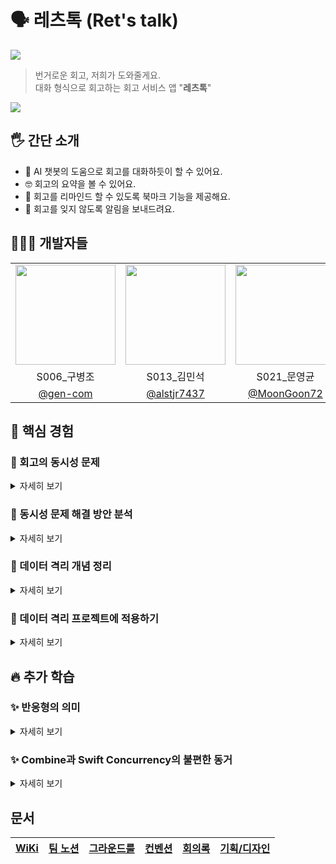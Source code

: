 # 🗣️ 레츠톡 (Ret's talk)

<img src="https://github.com/user-attachments/assets/d73258bb-93f4-4dd7-8051-958d49816c77"/>

> 번거로운 회고, 저희가 도와줄게요. </br>
> 대화 형식으로 회고하는 회고 서비스 앱 "**레츠톡**"

<img src="https://github.com/user-attachments/assets/e974f1d1-db4a-4f02-91a3-e6ca8f417ea4"/>

## 🖐️ 간단 소개

- 💬 AI 챗봇의 도움으로 회고를 대화하듯이 할 수 있어요.
- 🤓 회고의 요약을 볼 수 있어요.
- 🤔 회고를 리마인드 할 수 있도록 북마크 기능을 제공해요.
- 📳 회고를 잊지 않도록 알림을 보내드려요.

## 🧑🏻‍💻 개발자들

<table>
<tr>
    <td align="center"><img src="https://github.com/gen-com.png" width="160"></td>
    <td align="center"><img src="https://github.com/alstjr7437.png" width="160"></td>
    <td align="center"><img src="https://github.com/MoonGoon72.png" width="160"></td>
    <td align="center"><img src="https://github.com/1win2.png" width="160"></td>
</tr>
<tr>
    <td align="center">S006_구병조</td>
    <td align="center">S013_김민석</td>
    <td align="center">S021_문영균</td>
    <td align="center">S066_조한승</td>
</tr>
<tr>
    <td align="center"><a href="https://github.com/gen-com" target="_blank">@gen-com</a></td>
    <td align="center"><a href="https://github.com/alstjr7437" target="_blank">@alstjr7437</a></td>
    <td align="center"><a href="https://github.com/MoonGoon72" target="_blank">@MoonGoon72</a></td>
    <td align="center"><a href="https://github.com/1win2" target="_blank">@1win2</a></td>
</tr>
</table>

## 💾 핵심 경험

### 💫 회고의 동시성 문제

<details>
<summary>자세히 보기</summary>
</br>

애플리케이션의 핵심 데이터는 📒**회고**입니다.

<img src="https://github.com/user-attachments/assets/66e871ce-82ee-4a9f-9720-084aad5b7e94" width="400">

회고를 관리하는 과정에서 사용자에 요구에 의해 네트워크와 로컬 저장소의 비동기 작업이 필요하며, 또 화면에 보여줄 수 있어야 합니다.

즉, 회고는 🟠**여러 스레드에서 접근할 수 있는 가변 공유 데이터**가 됩니다.

사용자가 신뢰할 수 있도록 데이터를 동시성의 상황에서 안전하게 관리해야 합니다.

동시성 코드는 올바르게 작성하기 힘들고, 유지 그리고 확장까지 하는 것은 더 큰 어려움입니다.

주요한 이유에서는
- 🔴**실행시간이 되어서야 뭔가 잘못되었다는 것을 알 수 있기 때문**입니다.
- 때로는 잘못 작성했는데, 🔴**실행 시간에 발견되지 않을 수도 있습니다.**

</details>

### 💫 동시성 문제 해결 방안 분석

<details>
<summary>자세히 보기</summary>
</br>

2021년 Swift Concurrency를 발표했고, 2024년 Swift 6가 나오며 동시성을 더 강화해 컴파일 시간에 데이터 경쟁을 감지할 수 있도록 했습니다.

이게 왜 가능할까요 ? 🟢**어떻게 실행시간에 알 수 있던 것을 정적인 컴파일 시간으로 가져올 수 있었을까요 ?**

이 부분에 대해 나름대로 해석을 해봤습니다. 잘못된 내용이 있을 수 있으며, 지적은 언제나 환영입니다.

이제부터 우리는 컴파일러가 되어 다음의 코드를 분석해 봅시다.

```swift
class BoostCamp {
    private(set) var campers: [Person]
    private let queue: DispatchQueue
    
    init() {
        campers = []
        queue = DispatchQueue(label: "com.naver.boostcamp.serialQueue")
    }
    
    func enroll(person: Person) {
        campers.append(person)
    }
}

// MARK: Conconrrency code

var naverBoostCamp = BoostCamp()

DispatchQueue.global().async {
    naverBoostCamp.enroll(Person("JK"))
}

DispatchQueue.global().async {
    naverBoostCamp.enroll(Person("BK"))
}
```

우리는 이 코드가 데이터 경쟁 문제를 야기할 수 있다는 것을 알 수 있지만, 컴파일러는 소스 코드를 바탕으로 어휘 구문 의미를 분석할 뿐, 실행 시간 데이터를 알 수 없습니다.

🔴만일 더 복잡한 사항이고, 우리도 데이터 경쟁이 발생할 수 있다는 상황을 인지하지 못했다면 아마 끔찍한 상황으로 이어질 것입니다.

그러면 컴파일러가 동시성 문제를 알 수 있도록 하기 위해서 필요한 것은 무엇일까요 ?

🟢관련한 정보를 더 제공하면 되지 않을까요 ?
- ✅ 이 데이터는 동시성의 상황에서 안전하게 처리된다.
- 🛑 저 데이터는 동시성의 상황에서 안전하지 않아서 주의해야 한다.

</details>

### 💫 데이터 격리 개념 정리

<details>
<summary>자세히 보기</summary>
</br>

`actor`는 🔵**타입을 확장**하고, 🔵**데이터 격리의 개념**을 얻습니다. 크게 두 영역으로 나눌 수 있는데,

- 비격리 영역(non-isolated domain)
- 격리 영역(actor-isolated domain)

이제 컴파일러는 🚨`비격리 영역 - 다중 접근 가능`, 🏝️`격리 영역 - 단일 접근만 허용`이라는 개념을 장착하고 동시성 문제를 파악할 수 있게 됩니다.

- 🚨비격리 → 🚨비격리: 다중 접근이 허용되는 곳끼리 문제는 없음.
- 🏝️격리 → 🚨비격리: 다중 접근이 허용되는 곳으로 가는 것은 문제 없음.
- 🏝️격리 → 같은 격리: 같은 격리 도메인에서 작업 수행은 문제 없음.

다음은 주의가 필요합니다.

- 🚨비격리 → 🏝️격리: 격리는 단일 접근만 허용하므로 차례를 기다려야함.
- 🏝️격리 → 🏝️다른 격리: 각 격리끼리도 단일 접근만 허용하므로 차례를 기다려야함.

격리간 소통하는 것은 위와 같이하면 됩니다.

---

격리가 다른 경우에 데이터를 전달해야 한다면 어떨까요 ?

그 데이터가 어떤 형식인가가 중요합니다. 데이터 경쟁에 위험이 있는 데이터라면 주고 받는 행위를 허용하지 않아야 합니다.

여기서 또 하나의 타입 개념을 도입합니다. 바로 `Sendable` !

보낼 수 있는 데이터, 더 자세하게는 🔵**안전하게 보낼 수 있는 데이터**를 의미합니다.

데이터 경쟁은 🔴**공유**되는 🔴**가변**데이터에 🔴**둘 이상의 접근에 하나 이상이 쓰기 작업**을 할 때 발생합니다.

그렇다면 데이터가 `Sendable`하기 위한 조건은 다음과 같습니다.

- 🟢 공유를 허용하지 않거나 → 순수 값타입(복사를 통한 전달)
- 🟢 값이 변하지 않거나 → 불변한 상수 값
- 🟢 상호 베타적 접근만 허용하거나 → 액터와 같은 타입

---

이제 다시 아래의 코드를 분석해 봅시다.

```swift
class BoostCamp {
    private(set) var campers: [Person]
    
    init() {
        campers = []
    }
    
    func enroll(person: Person) {
        campers.append(person)
    }
}

// MARK: Conconrrency code

var naverBoostCamp = BoostCamp()

Task {
    naverBoostCamp.enroll(Person("JK"))
}

Task {
    naverBoostCamp.enroll(Person("BK"))
}
```

BoostCamp라는 타입이 격리되어 있지 않음을 알 수 있습니다.

그리고 Task 동시성 환경에서 값을 변경하려 하는데, 이는 안전하지 않겠구나 판단할 수 있습니다.

</details>

### 💫 데이터 격리 프로젝트에 적용하기

<details>
<summary>자세히 보기</summary>
</br>

데이터 격리의 개념을 잡고 프로젝트에 적용해 봅니다.

동시성의 문제가 발생할 수 있는 곳에 `actor`를 적용하면 다음과 같습니다.

<img src="https://github.com/user-attachments/assets/e1381565-59ce-4668-ae1c-3a19c4de2b4a" width="400">

문제가 될 수 있는 부분을 살펴 봅시다.

회고 관리자와 회고 대화 관리자가 각각 격리가 되어 있습니다. 회고 대화 관리자는 회고 관리자로부터 회고 데이터를 받습니다.

🟠**회고 데이터는 둘 사이에서 계속 동기화가 되어야 하는데, 지금은 둘 사이가 격리되어 있습니다.**

그래서 비동기의 상황에서 차례를 기다려야 합니다. 근데 변화가 여러번 생길 수 있으며 그때마다 비동기 태스크가 발생하면 문제가 됩니다.

<img src="https://github.com/user-attachments/assets/761a7bad-fadd-4662-b2be-e3eeefacd4a7" width="400">

상호 베타적인 접근만 허용해서 저수준의 데이터 경쟁은 없는 것이 보장이 되지만, 🔴**여러개의 비동기 태스크가 어떤 순서로 수행되는지는 보장되지 않습니다.**

그렇게 고수준의 데이터 경쟁이 발생할 수 있습니다.

사실 이 둘 사이는 격리되어있을 이유가 없습니다. 둘은 의존관계에 있고, 상태 관리가 동기적으로 이뤄지는 것이 더욱 안전한 구조이기 때문입니다.

격리를 하는 것은 좋지만, 🟠**격리간의 데이터 송수신이 비동기가 되면서 문제가 될 수 있는 경우는 격리를 나누는 것이 좋은 선택은 아닙니다.**

정리를 하면,

<img src="https://github.com/user-attachments/assets/fed3e1a9-b8f0-4f50-b081-ac03abc2aa17" width="400">

격리는 총 세 영역으로, **메인 액터**와 **저장소 액터** 그리고 **비격리**로 나뉩니다.

- **메인 액터**
    - 화면적 요소와 아주 가벼운 작업을 처리합니다.
    - 회고도 메인 액터에 포함됩니다.
        - 네트워크나 저장소 작업으로 가져온 회고에 대해 무거운 작업을 수행하지 않습니다.
        - 그리고 고수준의 데이터 경쟁 없이 화면에 렌더링하기 위해서 같은 격리에 있는 것이 좋습니다.

- **저장소 액터**
    - 저장소 액터는 DB의 무거운 작업을 처리하고 회고 데이터를 안전하게 보호합니다.

- **네트워크 비격리**
    - 네트워크 작업은 따로 격리를 가지지 않습니다.
    - 격리가 되면 해당 영역에서 작업을 수행할 때, 한 번에 하나씩만 수행합니다.
    - 네트워크 작업은 서로 독립적이기에, **격리로 나누는 것은 불필요한 병목 현상을 만들어냅니다.**

</details>

## 🔥 추가 학습

### ✨ 반응형의 의미

<details>
<summary>자세히 보기</summary>
</br>

[반응형에 대한 설명 영상](https://www.youtube.com/watch?v=sTSQlYX5DU0)을 보고 해석한 내용으로 오류가 있을 수 있습니다.

반응형(Reactive)의 의미는 무엇인가요 ?

> 💡**반응형은 부작용(Side effect)을 처리하는 인터페이스입니다.**

---

객체를 아주 단순하게 생각하면, `Getter`와 `Setter`들로 볼 수 있습니다.

```swift
class Person {
	...
	
	var age: Int {
		get { ... }
		set { ... }
	}
	
	...
}
```

#### Getter

`getter`는 값을 반환하는 메소드입니다. 아무것도 인자로 주지 않아도 되고, 그저 값을 반환합니다.

호출 전까지 아무것도 안하며, 🟢**소비자(consumer)가 원할 때 호출**됩니다. 받는 것만 수행하며, 🟢**Pull**의 개념으로 볼 수 있습니다.

발생할 수 있는 예외 상황은 값이 없거나(`optional`), 정상 흐름이 아닌 경우(`error`)가 있습니다.

```swift
class Person {
	...
	
	var age: Int? {
		get throws { ... }
	}
	
	...
}
```

🟢**컬렉션 타입을 열거하는 것도 `getter`로 볼 수 있습니다.**

```swift
protocol Sequence {
	associatedtype Iterator: IteratorProtocol
	
	func makeIterator() -> Iterator
}

protocol IteratorProtocol {
	associatedtype Element
	
	func next() -> Element?
}
```

`IteratorProtocol`의 `next()`가 `getter`이고, `Sequence`의 `makeIterator`가 이를 한 번 더 감싼 `getter의 getter`로 볼 수 있습니다.

#### 💥 No Silver Bullet

`getter`는 공변성을 가지며, Functor입니다.

Functor가 된다는 것은 변환 함수를 적용할 수 있는 연산자(주로 `map`)를 제공하며 다음과 같은 이점을 얻습니다.

- 🟢**선언적 데이터 변환**
    
    `map` 연산자를 사용하면, 각 이벤트(값)를 선언적으로 변환할 수 있습니다.
    
- 🟢**예측 가능성과 안정성**
    
    Functor 법칙을 준수하면 **변환 결과가 수학적으로 보장**되므로, **디버깅과 유지보수가 용이**합니다.
    
    **항등 법칙**은 변환 함수가 없을 때 **원래의 스트림을 그대로 유지함을 보장**하고, **합성 법칙**은 **함수의 합성이 올바르게 작동함을 확인**해 줍니다.
    
- 🟢**함수형 프로그래밍과의 통합**
    
    다른 함수형 추상화(Monad 등)와 자연스럽게 조합할 수 있습니다.
    
    이는 비동기 데이터 처리 및 이벤트 스트림 조합에 있어 매우 강력한 도구가 됩니다.

> 🟢**이렇듯 `getter`는 꽤 매력적인 구조를 가집니다.**

<details>
<summary>🔸공변성(Covariant)과 반공변성(Contravariant)</summary>
</br>

`A`와 `B`를 타입, `f`를 형 변환, 그리고 `<=`을 서브타입 관계성이라 가정하자.

(즉, `A<=B`는 `A`가 `B`의 서브타입을 의미한다)

- `A<=B`일 때 `f(A) <= f(B)`면(서브타입 관계가 유지되면) **Covariant**
- `A<=B`일 때 `f(B) <= f(A)`면(서브타입 관계가 역전되면) **Contravariant**

</details>

<details>
<summary>🔸Functor와 coFunctor</summary>
</br>

- Functor는 `map`연산을 지원하는 컨테이너입니다.
    
    ```swift
    protocol Functor {
    	associatedtype T
    		
    	func map<U>(_ transform: (T) -> U) -> Functor<T>
    }
    ```
    
    간단히, 🟢**값을 변환(map)하는 컨테이너입니다.**
    
    **공변적 특성**을 가지며, **항등 법칙**과 **합성 법칙**을 준수합니다.
    
    ```swift
    container.map { $0 } == container
    container.map(f).map(g) == container.map { g(f($0)) }
    ```
    

- CoFunctor는 `contramap`을 지원하는 컨테이너입니다.
    
    ```swift
    protocol CoFunctor {
    	associatedtype T
        
    	func contramap<U>(_ transform: (U) -> T) -> CoFunctor<U>
    }
    ```
    
    간단히, 🟢**입력의 변환을 적용하는 것**입니다.

</details>

#### Setter

`setter`는 앞선 `getter`와 반대의 개념입니다. 인자로 쓰고자 하는 값을 넘겨주지만, 아무것도 받을 수 없습니다. 또, `getter`와 달리 반공변성이며, coFunctor입니다.

`setter`는 객체의 상태나 값을 변경하는 메소드로, 이러한 🟠**값의 변경은 프로그램의 전체 상태에 영향을 미치는 부작용으로 간주될 수 있습니다.**

> 🟢**값의 변화를 `getter`와 같이 사용할 수 있으면 좋을 것 같습니다.**

`setter`는 반공변성, 즉 서브 타입 관계가 역전되는데 그 상태에서 **한 번 더 연산을 수행하면 관계가 유지** 됩니다. 다시말해 `setter의 setter`가 `getter`처럼 공변성을 가집니다.

뜬금없지만 옵저버 패턴을 가져와 보겠습니다.

```swift
// Observable
protocol Publisher {
	associatedtype Ouput
	 
	func receive<S>(subscriber: S)
}

// Observer
protocol Subscriber {
	associatedtype Input

	func receive(_ input: Input)
	func receive(completion: Completion<Failure>)
}
```

데이터의 변화가 생겼을때 관찰되는 곳(`Observable`)에서 관찰자(`Observer`)로 메시지를 전달하는 기법입니다.
관찰자는 메시지를 받기 위해 `Observable`에 `receive`라는 `setter`를 제공하며, `Observable`의 `receive`로 등록(`set`)됩니다.

🟢**바로 `Observable`(혹은 `Publisher`)은 이벤트 흐름을 생성하는 `setter의 setter`입니다.**
추가로 `Observable`(혹은 `Publisher`)은 map 연산을 지원하는 Functor입니다.

> 🚨**공변성 → Functor는 아닙니다. map 연산이 가능해야 합니다.**

🟢**No silver bullet의 설명처럼, 원본값은 그대로 유지한 채로 필요한 함수를 합성해 올바름이 보장되는 변환을 수행할 수 있습니다.**

`setter`의 경우 🟢**생산자(producer)가 흐름을 관리**합니다. 소비자는 생산자가 보내는 것을 받기만 하며, 🟢**Push**의 개념이 됩니다.

🟢**이는 관찰자의 입장에서, 완료 시점을 예측할 수 없는 비동기 이벤트를 처리하기 좋은 구조가 됩니다.**

</details>

### ✨ Combine과 Swift Concurrency의 불편한 동거

<details>
<summary>자세히 보기</summary>
</br>

`Combine`과 `Swift Concurrency`를 활용해서 비동기 작업을 수월하게 처리할 수 있습니다.

- `Combine`
    - 값의 변화에 대해 흐름을 생성하며, 함수의 합성을 통해 여러 이벤트를 🟢**예상 가능한 형태**로 처리할 수 있습니다.
- `Swift Concurrency`
    - `async-await` 문법을 통해 🟢**비동기 작업을 순차적으로 구조화된 코드로 작성**할 수 있습니다.
    - 데이터 격리의 개념과 함께 적용하면, 🟢**컴파일 시간에 동시성 문제를 파악**할 수 있습니다.

> 🤔 **이 둘의 장점만 가져올 수 있다면, 값의 변화와 동시성의 부작용 모두 처리할 수 있지 않을까요 ?**
> 

#### 차이점 분석하기

동시성 프로그래밍에서 중요한 것은 스레드를 어떻게 관리하는가 입니다.

`Swift Concurrency`는 앞서 살펴본 데이터의 격리를 활용해서 어떻게 스레드를 활용할 지 결정합니다.

그리고 작업의 처리는 🟢**가능한 스레드를 유지**한 채로 continuation이라는 객체를 교환하는 방식입니다.

<img src="https://github.com/user-attachments/assets/31ae50e0-4f11-4dd1-b6de-79cafe338afe">
(출처: WWDC21 - Swift concurrency: Behind the scenes)

병행적 작업에 대해 스레드보다 더 작은 continuation을 교체하는 것은 비용적으로도 이점이 있습니다.

`Combine`은 `Swift concurrency` 이전에 등장한 반응형 프레임워크입니다.

발생한 이벤트를 어디서 처리하는지 결정할 수 있는 API는 다음과 같습니다.

```swift
let ioPerformingPublisher == // Some publisher.
let uiUpdatingSubscriber == // Some subscriber that updates the UI.

ioPerformingPublisher
    .subscribe(on: backgroundQueue) // upstream
    .receive(on: RunLoop.main) // downstream
    .subscribe(uiUpdatingSubscriber)
```

작업을 처리할 스케줄러(`RunLoop`, `GCD`)를 `subscribe(on:)`이나 `receive(on:)`로 지정하고, 그 스케줄러가 스레드 결정합니다.

GCD를 활용하는 경우 관리하는 큐마다 작업을 처리할 큐를 가져오기에, 🟠**새로운 큐는 새로운 스레드를 야기한다**고 볼 수 있습니다.

<img src="https://github.com/user-attachments/assets/4c8331d1-7872-4fa1-9b0b-aa037d09fa7e">
(출처: WWDC21 - Swift concurrency: Behind the scenes)

#### 차이점 해석하기

`Swift concurrency`는 스레드의 수를 줄이는 방향성을 가지고 있고, GCD는 필요에 따라 여러 스레드를 활용합니다.

🟠**이 둘의 방향성은 대치되며, GCD의 환경에서는 동시성 문제를 컴파일 시점에서 파악할 수 없습니다.**

따라서 `Combine`과 `Swift concurrency`를 함께 사용하는 것은 🟠**스레드 관리 측면에서 문제가 발생**할 수 있습니다.

</details>

## 문서

| [WiKi](https://github.com/boostcampwm-2024/iOS01-boostproject/wiki) | [팀 노션](https://level-mole-239.notion.site/129124f2c5a480348bf1d5f4b1a4b5b7?pvs=4) | [그라운드룰](https://github.com/boostcampwm-2024/iOS01-boostproject/wiki/%EA%B7%B8%EB%9D%BC%EC%9A%B4%EB%93%9C%EB%A3%B0) | [컨벤션](https://github.com/boostcampwm-2024/iOS01-boostproject/wiki/%EC%BB%A8%EB%B2%A4%EC%85%98) | [회의록](https://level-mole-239.notion.site/129124f2c5a481cebb50e2ec49310ba2?pvs=4) | [기획/디자인](https://www.figma.com/design/zMfreNb94N10uKDHizHXF5/Ret's-Talk?node-id=66-1872&t=C78fv57BD0ACgwct-1) |
| :-----------------------------------------------------------------: | :----------------------------------------------------------------------------------: | :---------------------------------------------------------------------------------------------------------------------: | :-----------------------------------------------------------------------------------------------: | :---------------------------------------------------------------------------------: | :----------------------------------------------------------------------------------------------------------------: |
